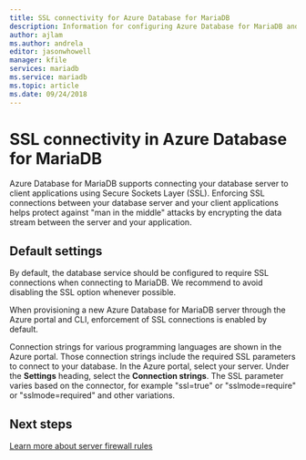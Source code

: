```yaml
---
title: SSL connectivity for Azure Database for MariaDB
description: Information for configuring Azure Database for MariaDB and associated applications to properly use SSL connections
author: ajlam
ms.author: andrela
editor: jasonwhowell
manager: kfile
services: mariadb
ms.service: mariadb
ms.topic: article
ms.date: 09/24/2018
---
```


# SSL connectivity in Azure Database for MariaDB
Azure Database for MariaDB supports connecting your database server to client applications using Secure Sockets Layer (SSL). Enforcing SSL connections between your database server and your client applications helps protect against "man in the middle" attacks by encrypting the data stream between the server and your application.

## Default settings
By default, the database service should be configured to require SSL connections when connecting to MariaDB.  We recommend to avoid disabling the SSL option whenever possible.

When provisioning a new Azure Database for MariaDB server through the Azure portal and CLI, enforcement of SSL connections is enabled by default.

Connection strings for various programming languages are shown in the Azure portal. Those connection strings include the required SSL parameters to connect to your database. In the Azure portal, select your server. Under the **Settings** heading, select the **Connection strings**. The SSL parameter varies based on the connector, for example "ssl=true" or "sslmode=require" or "sslmode=required" and other variations.

<!-- To learn how to enable or disable SSL connection when developing application, refer to [How to configure SSL](howto-configure-ssl.md).-->

## Next steps
[Learn more about server firewall rules](concepts-firewall-rules.md)
